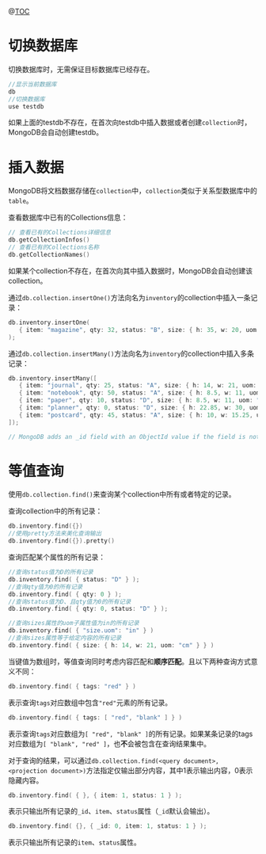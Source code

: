 ﻿@[TOC](MongoDB插入数据与等值查询)

# 切换数据库
切换数据库时，无需保证目标数据库已经存在。
```cpp
//显示当前数据库
db
//切换数据库
use testdb
```
如果上面的testdb不存在，在首次向testdb中插入数据或者创建`collection`时，MongoDB会自动创建testdb。

# 插入数据
MongoDB将文档数据存储在`collection`中，`collection`类似于关系型数据库中的`table`。

查看数据库中已有的Collections信息：
```cpp
// 查看已有的Collections详细信息
db.getCollectionInfos() 
// 查看已有的Collections名称
db.getCollectionNames() 
```

如果某个collection不存在，在首次向其中插入数据时，MongoDB会自动创建该collection。

通过`db.collection.insertOne()`方法向名为`inventory`的collection中插入一条记录：
```cpp
db.inventory.insertOne(
   { item: "magazine", qty: 32, status: "B", size: { h: 35, w: 20, uom: "cm" }, tags: [ "black" ] }
);
```

通过`db.collection.insertMany()`方法向名为`inventory`的collection中插入多条记录：
```cpp
db.inventory.insertMany([
   { item: "journal", qty: 25, status: "A", size: { h: 14, w: 21, uom: "cm" }, tags: [ "blank", "red" ] },
   { item: "notebook", qty: 50, status: "A", size: { h: 8.5, w: 11, uom: "in" }, tags: [ "red", "blank" ] },
   { item: "paper", qty: 10, status: "D", size: { h: 8.5, w: 11, uom: "in" }, tags: [ "red", "blank", "plain" ] },
   { item: "planner", qty: 0, status: "D", size: { h: 22.85, w: 30, uom: "cm" }, tags: [ "blank", "red" ] },
   { item: "postcard", qty: 45, status: "A", size: { h: 10, w: 15.25, uom: "cm" }, tags: [ "blue" ] }
]);

// MongoDB adds an _id field with an ObjectId value if the field is not present in the document
```


# 等值查询
使用`db.collection.find()`来查询某个collection中所有或者特定的记录。

查询collection中的所有记录：
```cpp
db.inventory.find({})
//使用pretty方法来美化查询输出
db.inventory.find({}).pretty()
```

查询匹配某个属性的所有记录：
```cpp
//查询status值为D的所有记录
db.inventory.find( { status: "D" } );
//查询qty值为0的所有记录
db.inventory.find( { qty: 0 } );
//查询status值为D、且qty值为0的所有记录
db.inventory.find( { qty: 0, status: "D" } );

//查询sizes属性的uom子属性值为in的所有记录
db.inventory.find( { "size.uom": "in" } )
//查询sizes属性等于给定内容的所有记录
db.inventory.find( { size: { h: 14, w: 21, uom: "cm" } } )
```

当键值为数组时，等值查询同时考虑内容匹配和**顺序匹配**。且以下两种查询方式意义不同：
```cpp
db.inventory.find( { tags: "red" } )
```
表示查询`tags`对应数组中包含`"red"`元素的所有记录。
```cpp
db.inventory.find( { tags: [ "red", "blank" ] } )
```
表示查询`tags`对应数组为`[ "red", "blank" ]`的所有记录。如果某条记录的tags对应数组为`[ "blank", "red" ]`，也**不**会被包含在查询结果集中。

对于查询的结果，可以通过`db.collection.find(<query document>, <projection document>)`方法指定仅输出部分内容，其中1表示输出内容，0表示隐藏内容。
```cpp
db.inventory.find( { }, { item: 1, status: 1 } );
```
表示只输出所有记录的`_id`、`item`、`status`属性（`_id`默认会输出）。

```cpp
db.inventory.find( {}, { _id: 0, item: 1, status: 1 } );
```
表示只输出所有记录的`item`、`status`属性。
